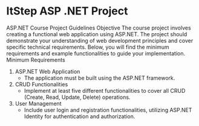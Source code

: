 # ItStep ASP .NET Project

ASP.NET Course Project Guidelines
Objective
The course project involves creating a functional web application using ASP.NET. The project should demonstrate your understanding of web development principles and cover specific technical requirements. Below, you will find the minimum requirements and example functionalities to guide your implementation.
Minimum Requirements
1. ASP.NET Web Application
   - The application must be built using the ASP.NET framework.
2. CRUD Functionalities
   - Implement at least five different functionalities to cover all CRUD (Create, Read, Update, Delete) operations.
3. User Management
   - Include user login and registration functionalities, utilizing ASP.NET Identity for authentication and authorization.
